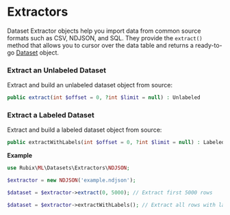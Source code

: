 # Extractors
Dataset Extractor objects help you import data from common source formats such as CSV, NDJSON, and SQL. They provide the `extract()` method that allows you to cursor over the data table and returns a ready-to-go [Dataset](../api.md) object.

### Extract an Unlabeled Dataset
Extract and build an unlabeled dataset object from source:
```php
public extract(int $offset = 0, ?int $limit = null) : Unlabeled
```

### Extract a Labeled Dataset
Extract and build a labeled dataset object from source:
```php
public extractWithLabels(int $offset = 0, ?int $limit = null) : Labeled
```

**Example**

```php
use Rubix\ML\Datasets\Extractors\NDJSON;

$extractor = new NDJSON('example.ndjson');

$dataset = $extractor->extract(0, 5000); // Extract first 5000 rows

$dataset = $extractor->extractWithLabels(); // Extract all rows with labels
```